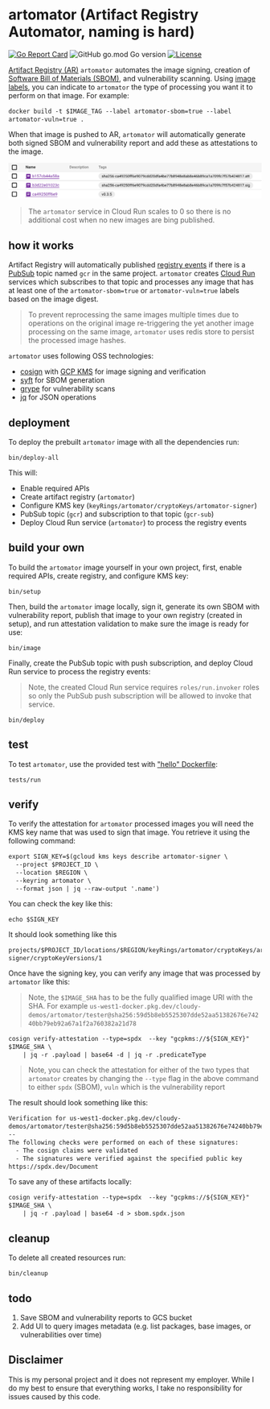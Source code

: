 # artomator (Artifact Registry Automator, naming is hard)


[![Go Report Card](https://goreportcard.com/badge/github.com/mchmarny/artomator)](https://goreportcard.com/report/github.com/mchmarny/artomator) ![GitHub go.mod Go version](https://img.shields.io/github/go-mod/go-version/mchmarny/artomator) [![License](https://img.shields.io/badge/License-Apache%202.0-blue.svg)](https://github.com/gojp/goreportcard/blob/master/LICENSE)

[Artifact Registry (AR)](https://cloud.google.com/artifact-registry) `artomator` automates the image signing, creation of [Software Bill of Materials (SBOM)](https://www.cisa.gov/sbom), and vulnerability scanning. Using [image labels](https://docs.docker.com/config/labels-custom-metadata/), you can indicate to `artomator` the type of processing you want it to perform on that image. For example:

```shell
docker build -t $IMAGE_TAG --label artomator-sbom=true --label artomator-vuln=true .
```

When that image is pushed to AR, `artomator` will automatically generate both signed SBOM and vulnerability report and add these as attestations to the image.

![](images/reg.png)

> The `artomator` service in Cloud Run scales to 0 so there is no additional cost when no new images are bing published. 

## how it works

Artifact Registry will automatically published [registry events](https://cloud.google.com/artifact-registry/docs/configure-notifications) if there is a [PubSub](https://cloud.google.com/pubsub/docs/overview) topic named `gcr` in the same project. `artomator` creates [Cloud Run](https://cloud.google.com/run) services which subscribes to that topic and processes any image that has at least one of the `artomator-sbom=true` or `artomator-vuln=true` labels based on the image digest.

> To prevent reprocessing the same images multiple times due to operations on the original image re-triggering the yet another image processing on the same image, `artomator` uses redis store to persist the processed image hashes.

`artomator` uses following OSS technologies: 

* [cosign](https://github.com/sigstore/cosign) with [GCP KMS](https://cloud.google.com/security-key-management) for image signing and verification
* [syft](https://github.com/anchore/syft) for SBOM generation 
* [grype](https://github.com/anchore/grype) for vulnerability scans 
* [jq](https://stedolan.github.io/jq/) for JSON operations 

## deployment 

To deploy the prebuilt `artomator` image with all the dependencies run:

```shell
bin/deploy-all
```

This will:

* Enable required APIs
* Create artifact registry (`artomator`)
* Configure KMS key (`keyRings/artomator/cryptoKeys/artomator-signer`)
* PubSub topic (`gcr`) and subscription to that topic (`gcr-sub`)
* Deploy Cloud Run service (`artomator`) to process the registry events

## build your own

To build the `artomator` image yourself in your own project, first, enable required APIs, create registry, and configure KMS key:

```shell
bin/setup
```

Then, build the `artomator` image locally, sign it, generate its own SBOM with vulnerability report, publish that image to your own registry (created in setup), and run attestation validation to make sure the image is ready for use:

```shell
bin/image
```

Finally, create the PubSub topic with push subscription, and deploy Cloud Run service to process the registry events: 

> Note, the created Cloud Run service requires `roles/run.invoker` roles so only the PubSub push subscription will be allowed to invoke that service. 

```shell
bin/deploy
```

## test 

To test `artomator`, use the provided test with ["hello" Dockerfile](tests/Dockerfile): 

```shell
tests/run
```

## verify 

To verify the attestation for `artomator` processed images you will need the KMS key name that was used to sign that image. You retrieve it using the following command:

```shell
export SIGN_KEY=$(gcloud kms keys describe artomator-signer \
  --project $PROJECT_ID \
  --location $REGION \
  --keyring artomator \
  --format json | jq --raw-output '.name')
```

You can check the key like this: 

```shell
echo $SIGN_KEY
```

It should look something like this

```shell
projects/$PROJECT_ID/locations/$REGION/keyRings/artomator/cryptoKeys/artomator-signer/cryptoKeyVersions/1
```

Once have the signing key, you can verify any image that was processed by `artomator` like this:

> Note, the `$IMAGE_SHA` has to be the fully qualified image URI with the SHA. For example `us-west1-docker.pkg.dev/cloudy-demos/artomator/tester@sha256:59d5b8eb5525307dde52aa51382676e74240bb79eb92a67a1f2a760382a21d78`

```shell
cosign verify-attestation --type=spdx  --key "gcpkms://${SIGN_KEY}" $IMAGE_SHA \
    | jq -r .payload | base64 -d | jq -r .predicateType
```

> Note, you can check the attestation for either of the two types that `artomator` creates by changing the `--type` flag in the above command to either `spdx` (SBOM), `vuln` which is the vulnerability report

The result should look something like this: 

```shell
Verification for us-west1-docker.pkg.dev/cloudy-demos/artomator/tester@sha256:59d5b8eb5525307dde52aa51382676e74240bb79eb92a67a1f2a760382a21d78 --
The following checks were performed on each of these signatures:
  - The cosign claims were validated
  - The signatures were verified against the specified public key
https://spdx.dev/Document
```

To save any of these artifacts locally: 

```shell
cosign verify-attestation --type=spdx  --key "gcpkms://${SIGN_KEY}" $IMAGE_SHA \
    | jq -r .payload | base64 -d > sbom.spdx.json
```

## cleanup

To delete all created resources run: 

```shell
bin/cleanup
```

## todo

1. Save SBOM and vulnerability reports to GCS bucket 
1. Add UI to query images metadata (e.g. list packages, base images, or vulnerabilities over time)

## Disclaimer

This is my personal project and it does not represent my employer. While I do my best to ensure that everything works, I take no responsibility for issues caused by this code.
